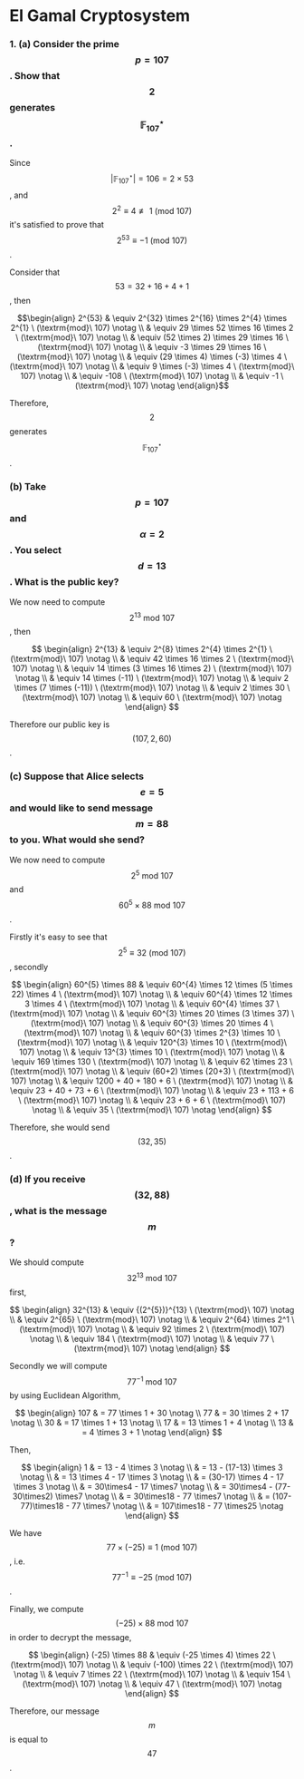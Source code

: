 ﻿# El Gamal Cryptosystem
### 1. (a) Consider the prime $$p = 107$$. Show that $$2$$ generates $$ {\mathbb{F}_{107}}^{\star}$$.
Since $$ |{\mathbb{F}_{107}}^{\star}| = 106 = 2 \times 53 $$, and $$2^{2} \equiv 4 \not\equiv 1\ (\textrm{mod}\ 107)$$ it's satisfied to prove that
$$ 2^{53} \equiv -1\ (\textrm{mod}\ 107) $$ .

Consider that $$ 53 = 32 + 16 + 4 + 1 $$, then

$$\begin{align} 
    2^{53} & \equiv 2^{32} \times 2^{16} \times 2^{4} \times 2^{1} \ (\textrm{mod}\ 107)
    \notag  \\
    & \equiv 29 \times 52 \times 16 \times 2 \ (\textrm{mod}\ 107) 
    \notag \\
    & \equiv (52 \times 2) \times 29 \times 16 \ (\textrm{mod}\ 107) 
    \notag \\
    & \equiv -3 \times 29 \times 16 \ (\textrm{mod}\ 107) 
    \notag \\
 & \equiv (29 \times 4) \times (-3) \times 4 \ (\textrm{mod}\ 107) 
    \notag \\
 & \equiv 9 \times (-3) \times 4 \ (\textrm{mod}\ 107) 
    \notag \\
 & \equiv -108 \ (\textrm{mod}\ 107) 
\notag \\
& \equiv -1 \ (\textrm{mod}\ 107) 
    \notag
\end{align}$$

Therefore, $$2$$ generates $$ {\mathbb{F}_{107}}^{\star}$$.

### (b) Take $$ p=107 $$ and $$\alpha=2$$. You select $$d=13$$. What is the public key?

We now need to compute $$2^{13} \ \textrm{mod}\ 107  $$, then

$$ \begin{align} 
    2^{13} & \equiv 2^{8} \times 2^{4} \times 2^{1} \ (\textrm{mod}\ 107)
    \notag  \\
    & \equiv 42 \times 16 \times 2 \ (\textrm{mod}\ 107) 
    \notag \\
    & \equiv 14 \times (3 \times 16 \times 2) \ (\textrm{mod}\ 107) 
    \notag \\
    & \equiv 14 \times (-11) \ (\textrm{mod}\ 107) 
    \notag \\
 & \equiv 2 \times (7 \times (-11)) \ (\textrm{mod}\ 107) 
    \notag \\
 & \equiv 2 \times 30 \ (\textrm{mod}\ 107) 
    \notag \\
 & \equiv 60 \ (\textrm{mod}\ 107) 
\notag
\end{align}
$$

Therefore our public key is $$(107, 2, 60)$$.

### \(c\) Suppose that Alice selects $$e = 5$$ and would like to send message $$m = 88$$ to you. What would she send?

We now need to compute $$ 2^{5} \ \textrm{mod}\ 107$$ and $$ 60^{5} \times 88 \ \textrm{mod}\ 107$$. 

Firstly it's easy to see that $$ 2^{5} \equiv 32 \ (\textrm{mod}\ 107) $$, secondly 

$$ 
\begin{align} 
    60^{5} \times 88 & \equiv 60^{4} \times 12 \times (5 \times 22) \times 4 \ (\textrm{mod}\ 107)
    \notag  \\
    & \equiv 60^{4} \times 12 \times 3 \times 4 \ (\textrm{mod}\ 107) 
    \notag \\
    & \equiv 60^{4} \times 37 \ (\textrm{mod}\ 107) 
    \notag \\
    & \equiv 60^{3} \times 20 \times (3 \times 37) \ (\textrm{mod}\ 107) 
    \notag \\
 & \equiv  60^{3} \times 20 \times 4 \ (\textrm{mod}\ 107) 
    \notag \\
 & \equiv 60^{3} \times 2^{3} \times 10 \ (\textrm{mod}\ 107) 
    \notag \\
 & \equiv 120^{3} \times 10 \ (\textrm{mod}\ 107) 
\notag \\
 & \equiv 13^{3} \times 10 \ (\textrm{mod}\ 107) 
    \notag \\
 & \equiv 169 \times 130 \ (\textrm{mod}\ 107) 
    \notag \\
 & \equiv 62 \times 23 \ (\textrm{mod}\ 107) 
    \notag \\
 & \equiv (60+2) \times (20+3) \ (\textrm{mod}\ 107) 
    \notag \\
 & \equiv 1200 + 40 + 180 + 6 \ (\textrm{mod}\ 107) 
    \notag \\
 & \equiv 23 + 40 + 73 + 6 \ (\textrm{mod}\ 107) 
    \notag \\
 & \equiv 23 + 113 + 6 \ (\textrm{mod}\ 107) 
    \notag \\
 & \equiv 23 + 6 + 6 \ (\textrm{mod}\ 107) 
    \notag \\
 & \equiv 35 \ (\textrm{mod}\ 107) 
    \notag
\end{align}
$$

Therefore, she would send $$(32, 35)$$.

### (d) If you receive $$(32, 88)$$, what is the message $$m$$?

We should compute $$32^{13} \ \textrm{mod}\ 107$$ first, 

$$ 
\begin{align} 
    32^{13} & \equiv {(2^{5})}^{13} \ (\textrm{mod}\ 107)
    \notag  \\
    & \equiv 2^{65} \ (\textrm{mod}\ 107) 
    \notag \\
    & \equiv 2^{64} \times 2^1 \ (\textrm{mod}\ 107) 
    \notag \\
    & \equiv 92 \times 2 \ (\textrm{mod}\ 107) 
    \notag \\
 & \equiv 184 \ (\textrm{mod}\ 107) 
    \notag \\
 & \equiv 77 \ (\textrm{mod}\ 107)
    \notag 
\end{align}
$$

Secondly we will compute $$77^{-1} \ \textrm{mod}\ 107$$ by using Euclidean Algorithm, 

$$ 
\begin{align} 
    107 & = 77 \times 1 + 30
    \notag  \\
   77 & = 30 \times 2 + 17
    \notag  \\
    30 & = 17 \times 1 + 13
    \notag  \\
   17 & = 13 \times 1 + 4
    \notag  \\
 13 & = 4 \times 3 + 1
    \notag 
\end{align}
$$

Then, 

$$ 
\begin{align} 
    1 & = 13 - 4 \times 3
    \notag  \\
     & = 13 - (17-13) \times 3
    \notag  \\
     & = 13 \times 4 - 17 \times 3
    \notag  \\
        & = (30-17) \times 4 - 17  \times 3
    \notag  \\
     & = 30\times4 - 17 \times7
    \notag  \\
     & = 30\times4 - (77-30\times2) \times7
    \notag  \\
     & = 30\times18 - 77 \times7
    \notag  \\
     & = (107-77)\times18 - 77 \times7
    \notag  \\
     & = 107\times18 - 77 \times25
\notag
\end{align}
$$

We have $$77 \times (-25) \equiv  1 \ (\textrm{mod}\ 107) $$, i.e. $$77^{-1} \equiv  -25 \ (\textrm{mod}\ 107)$$.

Finally, we compute $$(-25) \times 88 \ \textrm{mod}\ 107$$ in order to decrypt the message, 

$$
\begin{align} 
    (-25) \times 88 & \equiv (-25 \times 4) \times 22 \ (\textrm{mod}\ 107)
    \notag  \\
    & \equiv (-100) \times 22 \ (\textrm{mod}\ 107) 
    \notag \\
    & \equiv 7 \times 22 \ (\textrm{mod}\ 107) 
    \notag \\
    & \equiv 154 \ (\textrm{mod}\ 107) 
    \notag \\
 & \equiv 47 \ (\textrm{mod}\ 107) 
\notag
\end{align}
$$ 

Therefore, our message $$m$$ is equal to $$47$$.

